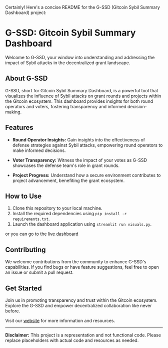 Certainly! Here's a concise README for the G-SSD (Gitcoin Sybil Summary Dashboard) project:

# G-SSD: Gitcoin Sybil Summary Dashboard

Welcome to G-SSD, your window into understanding and addressing the impact of Sybil attacks in the decentralized grant landscape.

## About G-SSD

G-SSD, short for Gitcoin Sybil Summary Dashboard, is a powerful tool that visualizes the influence of Sybil attacks on grant rounds and projects within the Gitcoin ecosystem. This dashboard provides insights for both round operators and voters, fostering transparency and informed decision-making.

## Features

- **Round Operator Insights:** Gain insights into the effectiveness of defense strategies against Sybil attacks, empowering round operators to make informed decisions.

- **Voter Transparency:** Witness the impact of your votes as G-SSD showcases the defense team's role in grant rounds.

- **Project Progress:** Understand how a secure environment contributes to project advancement, benefiting the grant ecosystem.

## How to Use

1. Clone this repository to your local machine.
2. Install the required dependencies using `pip install -r requirements.txt`.
3. Launch the dashboard application using `streamlit run visuals.py`.

or you can go to the [live dashboard](https://gssd-gitcoin.streamlit.app/])

## Contributing

We welcome contributions from the community to enhance G-SSD's capabilities. If you find bugs or have feature suggestions, feel free to open an issue or submit a pull request.

## Get Started

Join us in promoting transparency and trust within the Gitcoin ecosystem. Explore the G-SSD and empower decentralized collaboration like never before.

Visit our [website]() for more information and resources.

---

**Disclaimer:** This project is a representation and not functional code. Please replace placeholders with actual code and resources as needed.
